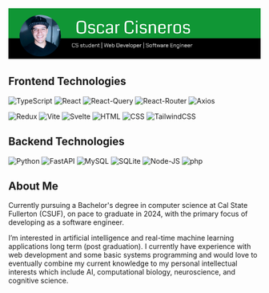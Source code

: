 <img src="/long_banner.png" alt="banner" />

## Frontend Technologies

<p>
    <img alt="TypeScript" src="https://img.shields.io/badge/Typescript-FFFFFF?logo=typescript&logoColor=3178C6&style=for-the-badge" />
    <img alt="React" src="https://img.shields.io/badge/React-000000?logo=react&logoColor=61DAFB&style=for-the-badge" />
    <img alt="React-Query" src="https://img.shields.io/badge/React Query-EEEEEE?logo=reactquery&logoColor=FF4154&style=for-the-badge" />
    <img alt="React-Router" src="https://img.shields.io/badge/React Router-333333?logo=reactrouter&logoColor=CA4245&style=for-the-badge" />
    <img alt="Axios" src="https://img.shields.io/badge/axios-FFFFFF?logo=axios&logoColor=5A29E4&style=for-the-badge" />
</p>
<p>
    <img alt="Redux" src="https://img.shields.io/badge/Redux Toolkit-764ABC?logo=redux&logoColor=black&style=for-the-badge" />
    <img alt="Vite" src="https://img.shields.io/badge/vite-646CFF?logo=vite&logoColor=yellow&style=for-the-badge" />
    <img alt="Svelte" src="https://img.shields.io/badge/Svelte-FF3E00?logo=svelte&logoColor=black&style=for-the-badge" />
    <img alt="HTML" src="https://img.shields.io/badge/HTML-E34F26?logo=html5&logoColor=white&style=for-the-badge" />
    <img alt="CSS" src="https://img.shields.io/badge/CSS-1572B6?logo=css3&logoColor=white&style=for-the-badge" />
    <img alt="TailwindCSS" src="https://img.shields.io/badge/tailwind-06B6D4?logo=tailwindcss&logoColor=white&style=for-the-badge" />
</p>

## Backend Technologies

<p>
    <img alt="Python" src="https://img.shields.io/badge/python-3776AB?logo=python&logoColor=white&style=for-the-badge" />
    <img alt="FastAPI" src="https://img.shields.io/badge/fastapi-000000?logo=fastapi&logoColor=009688&style=for-the-badge" />
    <img alt="MySQL" src="https://img.shields.io/badge/mysql-4479A1?logo=mysql&logoColor=FFFFFF&style=for-the-badge" />
    <img alt="SQLite" src="https://img.shields.io/badge/sqlite-FFFFFF?logo=sqlite&logoColor=003B57&style=for-the-badge" />
    <img alt="Node-JS" src="https://img.shields.io/badge/Node.js-000000?logo=node.js&logoColor=green&style=for-the-badge" />
    <img alt="php" src="https://img.shields.io/badge/php-777BB4?logo=php&logoColor=FFFFFF&style=for-the-badge" />
</p>

## About Me

Currently pursuing a Bachelor's degree in computer science at Cal State Fullerton (CSUF), on pace to graduate in 2024, with the primary focus of developing as a software engineer.

I’m interested in artificial intelligence and real-time machine learning applications long term (post graduation). I currently have experience with web development and some basic systems programming and would love to eventually combine my current knowledge to my personal intellectual interests which include AI, computational biology, neuroscience, and cognitive science.
